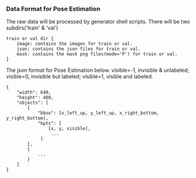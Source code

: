 ### Data Format for Pose Estimation

The raw data will be processed by generator shell scripts. There will be two subdirs('train' & 'val')

```
train or val dir {
    image: contains the images for train or val.
    json: contains the json files for train or val.
    mask: contains the mask png files(mode='P') for train or val.
}
```

The json format for Pose Estimation below. visible=-1, invisible & unlabeled; visible=0, invisible but labeled; visible=1, visible and labeled.

```
{
    "width": 640,
    "height": 480,
    "objects": [
        {
            "bbox": [x_left_up, y_left_up, x_right_bottom, y_right_bottom],
            "kpts": [
                [x, y, visible],
                 ...
             ]
        },
        {
            ...
        }
    ]
}
```

